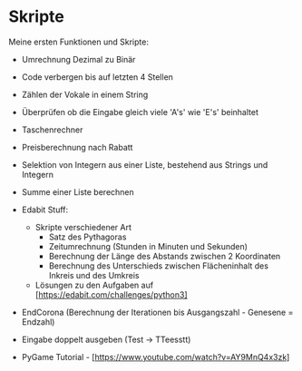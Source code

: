 # Skripte
Meine ersten Funktionen und Skripte:

- Umrechnung Dezimal zu Binär
- Code verbergen bis auf letzten 4 Stellen
- Zählen der Vokale in einem String
- Überprüfen ob die Eingabe gleich viele 'A's' wie 'E's' beinhaltet
- Taschenrechner
- Preisberechnung nach Rabatt
- Selektion von Integern aus einer Liste, bestehend aus Strings und Integern
- Summe einer Liste berechnen
  
- Edabit Stuff:
    - Skripte verschiedener Art
        - Satz des Pythagoras
        - Zeitumrechnung (Stunden in Minuten und Sekunden)
        - Berechnung der Länge des Abstands zwischen 2 Koordinaten
        - Berechnung des Unterschieds zwischen Flächeninhalt des Inkreis und des Umkreis
    - Lösungen zu den Aufgaben  auf [https://edabit.com/challenges/python3]
      
- EndCorona (Berechnung der Iterationen bis Ausgangszahl - Genesene = Endzahl)
- Eingabe doppelt ausgeben (Test -> TTeesstt)

- PyGame Tutorial  -  [https://www.youtube.com/watch?v=AY9MnQ4x3zk]
